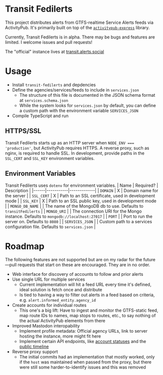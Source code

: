 # Transit Fedilerts
This project distributes alerts from GTFS-realtime Service Alerts feeds via ActivityPub. It's primarily built on top of the [`activitypub-express`](https://github.com/immers-space/activitypub-express) library.

Currently, Transit Fedilerts is in alpha. There may be bugs and features are limited. I welcome issues and pull requests! 

The "official" instance lives at [transit.alerts.social](https://transit.alerts.social)


# Usage 
- Install `transit-fedilerts` and depdencies
- Define the agencies/services/feeds to include in `services.json`
  - The structure of this file is documented in the JSON schema format at `services.schema.json`
  - While the system looks for `services.json` by default, you can define a custom path with the environment variable `SERVICES_JSON`
- Compile TypeScript and run

## HTTPS/SSL
Transit Fedilerts starts up as an HTTP server when `NODE_ENV === 'production'`, but ActivityPub requires HTTPS. A reverse proxy, such as nginx, is required to handle SSL. In development, provide paths in the `SSL_CERT` and `SSL_KEY` environment variables.


## Environment Variables 
Transit Fedilerts uses `dotenv` for environment variables.
| Name | Required? | Description |
|------|-----------|-------------|
| `DOMAIN` | X | Domain name for the server |
| `SSL_CERT` | X | Path to an SSL certificate, used in development mode |
| `SSL_KEY` | X | Path to an SSL public key, used in development mode |
| `MONGO_DB_NAME` | | The name of the MongoDB db to use. Defaults to `transitFedilerts` |
| `MONGO_URI` | | The connection URI for the Mongo instance. Defaults to `mongodb://localhost:27017` |
| `PORT` | | Port to run the server on. Defaults to `8080` |
| `SERVICES_JSON` | | Custom path to a services configuration file. Defaults to `services.json` |


# Roadmap
The following features are not supported but are on my radar for the future—pull requests that start on these are encouraged. They are in no order.
- Web interface for discovery of accounts to follow and prior alerts
- Use single URL for multiple services
  - Current implementation will hit a feed URL every time it's defined, ideal solution is fetch once and distribute
  - Is tied to having a way to filter out alerts in a feed based on criteria, e.g. `alert.informed_entity.agency_id`
- Create accounts for individual routes
  - This one's a big lift: Have to ingest and monitor the GTFS-static feed, map route IDs to names, map stops to routes, etc., to say nothing of the actual ActivityPub elements from there
- Improved Mastodon interopability
  - Implement profile metadata: Official agency URLs, link to server hosting the instance, more might fit here
  - Implement certain API endpoints, like [account statuses](https://docs.joinmastodon.org/methods/accounts/#statuses) and the [public timeline](https://docs.joinmastodon.org/methods/timelines/#public)
- Reverse proxy support 
  - The initial commits had an implementation that mostly worked, only if the `host` was maintained when passed from the proxy, but there were still some harder-to-identify issues and this was removed